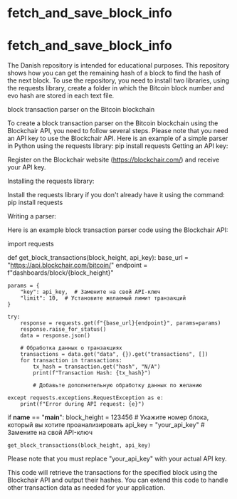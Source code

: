 # fetch_and_save_block_info
# fetch_and_save_block_info
The Danish repository is intended for educational purposes. This repository shows how you can get the remaining hash of a block to find the hash of the next block.
To use the repository, you need to install two libraries, using the requests library, create a folder in which the Bitcoin block number and evo hash are stored in each text file.


block transaction parser on the Bitcoin blockchain


To create a block transaction parser on the Bitcoin blockchain using the Blockchair API, you need to follow several steps. Please note that you need an API key to use the Blockchair API. Here is an example of a simple parser in Python using the requests library: pip install requests
Getting an API key:

Register on the Blockchair website (https://blockchair.com/) and receive your API key.

Installing the requests library:

Install the requests library if you don't already have it using the command: pip install requests

Writing a parser:

Here is an example block transaction parser code using the Blockchair API:


import requests

def get_block_transactions(block_height, api_key):
    base_url = "https://api.blockchair.com/bitcoin/"
    endpoint = f"dashboards/block/{block_height}"

    params = {
        "key": api_key,  # Замените на свой API-ключ
        "limit": 10,  # Установите желаемый лимит транзакций
    }

    try:
        response = requests.get(f"{base_url}{endpoint}", params=params)
        response.raise_for_status()
        data = response.json()

        # Обработка данных о транзакциях
        transactions = data.get("data", {}).get("transactions", [])
        for transaction in transactions:
            tx_hash = transaction.get("hash", "N/A")
            print(f"Transaction Hash: {tx_hash}")

            # Добавьте дополнительную обработку данных по желанию

    except requests.exceptions.RequestException as e:
        print(f"Error during API request: {e}")

if __name__ == "__main__":
    block_height = 123456  # Укажите номер блока, который вы хотите проанализировать
    api_key = "your_api_key"  # Замените на свой API-ключ

    get_block_transactions(block_height, api_key)


Please note that you must replace "your_api_key" with your actual API key.

This code will retrieve the transactions for the specified block using the Blockchair API and output their hashes. You can extend this code to handle other transaction data as needed for your application.
